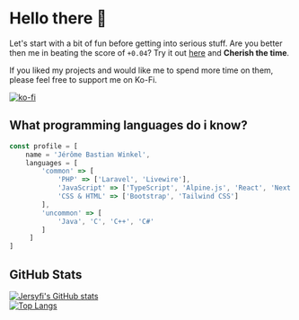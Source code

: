 # Hello there 👋

Let's start with a bit of fun before getting into serious stuff. Are you better then me in beating the score of `+0.04`? Try it out [here](https://jersyfi.github.io/Cherish-the-time/) and **Cherish the time**.

If you liked my projects and would like me to spend more time on them, please feel free to support me on Ko-Fi.

[![ko-fi](https://ko-fi.com/img/githubbutton_sm.svg)](https://ko-fi.com/H2H8HXXHG)

## What programming languages do i know? 

```javascript
const profile = [
    name = 'Jérôme Bastian Winkel',
    languages = [
        'common' => [
            'PHP' => ['Laravel', 'Livewire'],
            'JavaScript' => ['TypeScript', 'Alpine.js', 'React', 'Next.js'],
            'CSS & HTML' => ['Bootstrap', 'Tailwind CSS']
        ],
        'uncommon' => [
            'Java', 'C', 'C++', 'C#'
        ]
     ]
]
```

## GitHub Stats
[![Jersyfi's GitHub stats](https://github-readme-stats-git-masterrstaa-rickstaa.vercel.app/api?username=jersyfi)](https://github.com/anuraghazra/github-readme-stats)
<br>[![Top Langs](https://github-readme-stats-git-masterrstaa-rickstaa.vercel.app/api/top-langs/?username=jersyfi&layout=compact)](https://github.com/anuraghazra/github-readme-stats)
